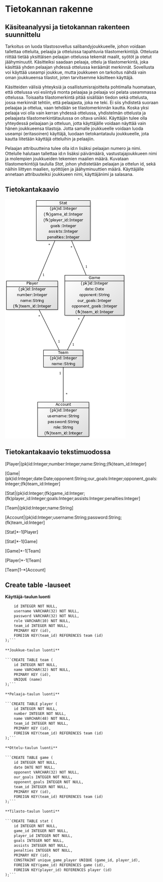 # Tietokannan rakenne

## Käsiteanalyysi ja tietokannan rakenteen suunnittelu

Tarkoitus on luoda tilastosovellus salibandyjoukkueelle, johon voidaan tallettaa otteluita, pelaajia ja otteluissa tapahtuvia tilastomerkintöjä. Ottelusta riittää tietää
yksittäisen pelaajan ottelussa tekemät maalit, syötöt ja otetut jäähyminuutit. Käsitteiksi saadaan pelaaja, ottelu ja tilastomerkintä, joka käsittää yhden pelaajan
yhdessä ottelussa keräämät merkinnät. Sovellusta voi käyttää useampi joukkue, mutta joukkueen on tarkoitus nähdä vain oman joukkueensa tilastot, joten tarvitsemme
käsitteen käyttäjä.

Käsitteiden välisiä yhteyksiä ja osallistumisrajoitteita pohtimalla huomataan, että ottelussa voi esiintyä monta pelaajaa ja pelaaja voi pelata useammassa ottelussa.
Toisaalta tilastomerkintä pitää sisällään tiedon sekä ottelusta, jossa merkinnät tehtiin, että pelaajasta, joka ne teki. Ei siis yhdistetä suoraan pelaajaa ja ottelua, vaan
tehdään se tilastomerkinnän kautta. Koska yksi pelaaja voi olla vain kerran yhdessä ottelussa, yhdistelmän ottelusta ja pelaajasta tilastomerkintätaulussa on oltava
uniikki. Käyttäjän tulee olla yhteydessä pelaajaan ja otteluun, jotta käyttäjälle voidaan näyttää vain hänen joukkueensa tilastoja. Jotta samalle joukkueelle voidaan
luoda useampi (eritasoinen) käyttäjä, luodaan tietokantataulu joukkueelle, jota kautta liitetään käyttäjä otteluihin ja pelaajiin.

Pelaajan attribuutteina tulee olla id:n lisäksi pelaajan numero ja nimi. Ottelulle halutaan tallettaa id:n lisäksi päivämäärä, vastustajajoukkueen nimi ja molempien 
joukkueiden tekemien maalien määrä. Kuvataan tilastomerkintöjä taululla *Stat*, johon yhdistetään pelaajan ja ottelun id, sekä näihin liittyen maalien, syöttöjen ja 
jäähyminuuttien määrä. Käyttäjälle annetaan attribuuteiksi joukkueen nimi, käyttäjänimi ja salasana.

## Tietokantakaavio

![](https://github.com/Deemusc/Tsoha-Botnian-tilastosovellus/blob/master/documentation/tietokantakaavio_kuva.png)

## Tietokantakaavio tekstimuodossa

[Player|(pk)id:Integer;number:Integer;name:String;(fk)team_id:Integer]

[Game|(pk)id:Integer;date:Date;opponent:String;our_goals:Integer;opponent_goals:Integer;(fk)team_id:Integer]

[Stat|(pk)id:Integer;(fk)game_id:Integer;(fk)player_id:Integer;goals:Integer;assists:Integer;penalties:Integer]

[Team|(pk)id:Integer;name:String]

[Account|(pk)id:Integer;username:String;password:String;(fk)team_id:Integer]

[Stat]*-1[Player]

[Stat]*-1[Game]

[Game]*-1[Team]

[Player]*-1[Team]

[Team]1-*[Account]

## Create table -lauseet

**Käyttäjä-taulun luonti**

```CREATE TABLE account (
	id INTEGER NOT NULL, 
	username VARCHAR(32) NOT NULL, 
	password VARCHAR(32) NOT NULL, 
	role VARCHAR(10) NOT NULL, 
	team_id INTEGER NOT NULL, 
	PRIMARY KEY (id), 
	FOREIGN KEY(team_id) REFERENCES team (id)
);```

**Joukkue-taulun luonti**

```CREATE TABLE team (
	id INTEGER NOT NULL, 
	name VARCHAR(32) NOT NULL, 
	PRIMARY KEY (id), 
	UNIQUE (name)
);```

**Pelaaja-taulun luonti**

```CREATE TABLE player (
	id INTEGER NOT NULL, 
	number INTEGER NOT NULL, 
	name VARCHAR(48) NOT NULL, 
	team_id INTEGER NOT NULL, 
	PRIMARY KEY (id), 
	FOREIGN KEY(team_id) REFERENCES team (id)
);```

**Ottelu-taulun luonti**

```CREATE TABLE game (
	id INTEGER NOT NULL, 
	date DATE NOT NULL, 
	opponent VARCHAR(32) NOT NULL, 
	our_goals INTEGER NOT NULL, 
	opponent_goals INTEGER NOT NULL, 
	team_id INTEGER NOT NULL, 
	PRIMARY KEY (id), 
	FOREIGN KEY(team_id) REFERENCES team (id)
);```

**Tilasto-taulun luonti**

```CREATE TABLE stat (
	id INTEGER NOT NULL, 
	game_id INTEGER NOT NULL, 
	player_id INTEGER NOT NULL, 
	goals INTEGER NOT NULL, 
	assists INTEGER NOT NULL, 
	penalties INTEGER NOT NULL, 
	PRIMARY KEY (id), 
	CONSTRAINT unique_game_player UNIQUE (game_id, player_id), 
	FOREIGN KEY(game_id) REFERENCES game (id), 
	FOREIGN KEY(player_id) REFERENCES player (id)
);```
